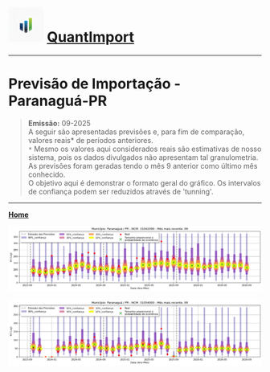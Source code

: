 # <img src="logo3.png" alt="Logo QuantImport" width="70"> [QuantImport](https://quantimportbrazil.github.io/Sobre/)

---

# Previsão de Importação - Paranaguá-PR

> **Emissão:** 09-2025  
> A seguir são apresentadas previsões e, para fim de comparação, valores reais* de períodos anteriores.  
> `*` Mesmo os valores aqui considerados reais são estimativas de nosso sistema, pois os dados divulgados não apresentam tal granulometria.  
> As previsões foram geradas tendo o mês 9 anterior como último mês conhecido.  
> O objetivo aqui é demonstrar o formato geral do gráfico. Os intervalos de confiança podem ser reduzidos através de 'tunning'. 

---

**[Home](https://quantimportbrazil.github.io/Sobre/)**  



![Gráfico de Previsão](31042090.png)

![Gráfico de Previsão](31054000.png)